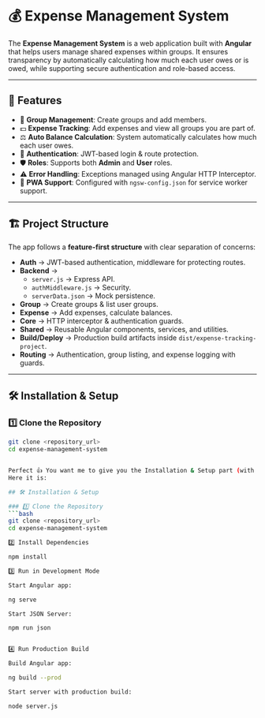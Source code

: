 # 💰 Expense Management System

The **Expense Management System** is a web application built with **Angular** that helps users manage shared expenses within groups. It ensures transparency by automatically calculating how much each user owes or is owed, while supporting secure authentication and role-based access.

---

## 🚀 Features

- 👥 **Group Management**: Create groups and add members.
- 💵 **Expense Tracking**: Add expenses and view all groups you are part of.
- ⚖️ **Auto Balance Calculation**: System automatically calculates how much each user owes.
- 🔐 **Authentication**: JWT-based login & route protection.
- 🛡️ **Roles**: Supports both **Admin** and **User** roles.
- ⚠️ **Error Handling**: Exceptions managed using Angular HTTP Interceptor.
- 📱 **PWA Support**: Configured with `ngsw-config.json` for service worker support.

---

## 🏗️ Project Structure

The app follows a **feature-first structure** with clear separation of concerns:

- **Auth** → JWT-based authentication, middleware for protecting routes.
- **Backend** →
  - `server.js` → Express API.
  - `authMiddleware.js` → Security.
  - `serverData.json` → Mock persistence.
- **Group** → Create groups & list user groups.
- **Expense** → Add expenses, calculate balances.
- **Core** → HTTP interceptor & authentication guards.
- **Shared** → Reusable Angular components, services, and utilities.
- **Build/Deploy** → Production build artifacts inside `dist/expense-tracking-project`.
- **Routing** → Authentication, group listing, and expense logging with guards.

---

## 🛠️ Installation & Setup

### 1️⃣ Clone the Repository

````bash
git clone <repository_url>
cd expense-management-system


Perfect 👍 You want me to give you the Installation & Setup part (with commands) in README.md format inside a code block.
Here it is:

## 🛠️ Installation & Setup

### 1️⃣ Clone the Repository
```bash
git clone <repository_url>
cd expense-management-system

2️⃣ Install Dependencies

npm install

3️⃣ Run in Development Mode

Start Angular app:

ng serve

Start JSON Server:

npm run json


4️⃣ Run Production Build

Build Angular app:

ng build --prod

Start server with production build:

node server.js
````
